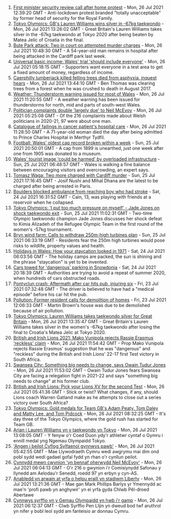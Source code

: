 1. [First minister security review call after home protest](https://www.bbc.co.uk/news/uk-wales-57960252) - Mon, 26 Jul 2021 12:39:20 GMT - Anti-lockdown protest branded "totally unacceptable" by former head of security for the Royal Family.
2. [Tokyo Olympics: GB's Lauren Williams wins silver in -67kg taekwondo](https://www.bbc.co.uk/sport/olympics/57968427) - Mon, 26 Jul 2021 13:26:02 GMT - Great Britain's Lauren Williams takes silver in the -67kg taekwondo at Tokyo 2020 after being beaten by Matea Jelic of Croatia in the final.
3. [Bute Park attack: Two in court on attempted murder charges](https://www.bbc.co.uk/news/uk-wales-57971421) - Mon, 26 Jul 2021 10:48:30 GMT - A 54-year-old man remains in hospital after being attacked in the Cardiff park last week.
4. [Universal basic income: Wales' trial 'should include everyone'](https://www.bbc.co.uk/news/uk-wales-57944123) - Mon, 26 Jul 2021 05:18:15 GMT - Supporters want everyone in a test area to get a fixed amount of money, regardless of income.
5. [Caerphilly lumberjack killed felling trees died from asphyxia, inquest hears](https://www.bbc.co.uk/news/uk-wales-57971422) - Mon, 26 Jul 2021 13:44:10 GMT - Ben Thomas was clearing trees from a forest when he was crushed to death in August 2017.
6. [Weather: Thunderstorm warning issued for most of Wales](https://www.bbc.co.uk/news/uk-wales-57971472) - Mon, 26 Jul 2021 11:20:55 GMT - A weather warning has been issued for thunderstorms for north, mid and parts of south-west Wales.
7. [Politician complaints double 'largely due' to Neil McEvoy](https://www.bbc.co.uk/news/uk-wales-57948216) - Mon, 26 Jul 2021 05:25:08 GMT - Of the 216 complaints made about Welsh politicians in 2020-21, 97 were about one man.
8. [Catalogue of failings in cancer patient's hospital care](https://www.bbc.co.uk/news/uk-wales-57967546) - Mon, 26 Jul 2021 11:28:50 GMT - A 71-year-old woman died the day after being admitted to Prince Charles Hospital in Merthyr Tydfil.
9. [Football: Wales' oldest cap record broken within a week](https://www.bbc.co.uk/news/uk-wales-57964093) - Sun, 25 Jul 2021 20:50:01 GMT - A cap from 1899 is unearthed, just one week after one from 1905 was donated to a museum.
10. [Wales' tourist image 'could be harmed' by overloaded infrastructure](https://www.bbc.co.uk/news/uk-wales-57898837) - Sun, 25 Jul 2021 06:48:57 GMT - Wales is walking a fine balance between encouraging visitors and overcrowding, an expert says.
11. [Tomasz Waga: Two more charged with Cardiff murder](https://www.bbc.co.uk/news/uk-wales-57964092) - Sun, 25 Jul 2021 17:16:45 GMT - Josif Nushi and Mihal Dhana are the latest to be charged after being arrested in Paris.
12. [Boulders blocked ambulance from reaching boy who had stroke](https://www.bbc.co.uk/news/uk-wales-57955017) - Sat, 24 Jul 2021 16:31:52 GMT - Cain, 13, was playing with friends at a reservoir when he collapsed.
13. [Tokyo Olympics: 'I put too much pressure on myself' - Jade Jones on shock taekwondo exit](https://www.bbc.co.uk/sport/av/olympics/57961788) - Sun, 25 Jul 2021 11:02:31 GMT - Two-time Olympic taekwondo champion Jade Jones discusses her shock defeat to Kimia Alizadeh of the Refugee Olympic Team in the first round of the women's -57kg tournament.
14. [Bryn wind farm: Calls to withdraw 250m-high turbines plan](https://www.bbc.co.uk/news/uk-wales-57944180) - Sun, 25 Jul 2021 06:33:19 GMT - Residents fear the 250m high turbines would pose risks to wildlife, property values and health.
15. [Holidays in Wales: How your staycation looked in 1971](https://www.bbc.co.uk/news/uk-wales-57918491) - Sat, 24 Jul 2021 06:03:56 GMT - The holiday camps are packed, the sun is shining and the phrase "staycation" is yet to be invented.
16. [Cars towed for 'dangerous' parking in Snowdonia](https://www.bbc.co.uk/news/uk-wales-57956443) - Sat, 24 Jul 2021 20:18:39 GMT - Authorities are trying to avoid a repeat of summer 2020, when hundreds of cars obstructed roads.
17. [Pontyclun crash: Aftermath after car hits pub, injuring six](https://www.bbc.co.uk/news/uk-wales-57939709) - Fri, 23 Jul 2021 07:32:48 GMT - The driver is believed to have had a "medical episode" before his car hit the pub.
18. [Pollution: Former resident calls for demolition of homes](https://www.bbc.co.uk/news/uk-wales-57941020) - Fri, 23 Jul 2021 12:06:33 GMT - Martin Brown's house was due to be demolished because of air pollution.
19. [Tokyo Olympics: Lauren Williams takes taekwondo silver for Great Britain](https://www.bbc.co.uk/sport/av/olympics/57968953) - Mon, 26 Jul 2021 13:35:47 GMT - Great Britain's Lauren Williams takes silver in the women's -67kg taekwondo after losing the final to Croatia's Matea Jelic at Tokyo 2020.
20. [British and Irish Lions 2021: Mako Vunipola rejects Rassie Erasmus 'reckless' claim](https://www.bbc.co.uk/sport/rugby-union/57967792) - Mon, 26 Jul 2021 11:54:42 GMT - Prop Mako Vunipola rejects Rassie Erasmus' suggestion that he was "dangerous" and "reckless" during the British and Irish Lions' 22-17 first Test victory in South Africa.
21. [Swansea City: Something big needs to change, says Owain Tudur Jones](https://www.bbc.co.uk/sport/football/57972395) - Mon, 26 Jul 2021 11:53:02 GMT - Owain Tudur Jones fears Swansea City are facing a relegation fight in 2021-22 and says "something big needs to change" at his former club.
22. [British and Irish Lions: Pick your Lions XV for the second Test](https://www.bbc.co.uk/sport/rugby-union/57955593) - Mon, 26 Jul 2021 05:41:36 GMT - Stick or twist? What changes, if any, should Lions coach Warren Gatland make as he attempts to close out a series victory over South Africa?
23. [Tokyo Olympics: Gold medals for Team GB's Adam Peaty, Tom Daley and Matty Lee, and Tom Pidcock](https://www.bbc.co.uk/sport/olympics/57968233) - Mon, 26 Jul 2021 08:32:25 GMT - It's day three of the Tokyo Olympics, where the gold rush has started for Team GB.
24. [Arian i Lauren Williams yn y taekwondo yn Tokyo](https://www.bbc.co.uk/newyddion/57968890) - Mon, 26 Jul 2021 13:08:05 GMT - Y fenyw o'r Coed Duon ydy'r athletwr cyntaf o Gymru i ennill medal yng Ngemau Olympaidd Tokyo.
25. ['Angen i beilot Cyflog Sylfaenol gynnwys pawb'](https://www.bbc.co.uk/newyddion/57963396) - Mon, 26 Jul 2021 05:42:55 GMT - Mae Llywodraeth Cymru wedi awgrymu mai dim ond pobl sydd wedi gadael gofal fydd yn rhan o'r cynllun peilot.
26. [Cynnydd mewn cwynion 'yn bennaf oherwydd Neil McEvoy'](https://www.bbc.co.uk/newyddion/57948256) - Mon, 26 Jul 2021 06:04:13 GMT - O'r 216 o gwynion i'r Comisiynydd Safonau y llynedd am Aelodau'r Senedd, roedd 97 yn erbyn y cyn-AS.
27. [Anabledd yn arwain at yrfa o helpu eraill yn stadiwm Liberty](https://www.bbc.co.uk/newyddion/57916025) - Mon, 26 Jul 2021 13:21:36 GMT - Mae gan Mark Phillips Barlys yr Ymennydd ac mae'n 'profi pawb yn anghywir' yn ei yrfa gyda Chlwb Pêl-droed Abertawe
28. [Cynnwys syrffio yn y Gemau Olympaidd yn hwb i'r gamp](https://www.bbc.co.uk/newyddion/57948260) - Mon, 26 Jul 2021 06:12:37 GMT - Clwb Syrffio Pen Llŷn yn dweud bod twf aruthrol yn nifer y bobl leol sydd am fanteisio ar donnau Cymru.
